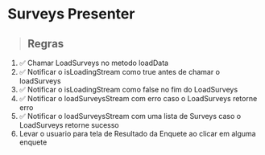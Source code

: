 # Surveys Presenter

> ## Regras
1. ✅ Chamar LoadSurveys no metodo loadData
2. ✅ Notificar o isLoadingStream como true antes de chamar o loadSurveys
3. ✅ Notificar o isLoadingStream como false no fim do LoadSurveys
4. ✅ Notificar o loadSurveysStream com erro caso o LoadSurveys retorne erro
5. ✅ Notificar o loadSurveysStream com uma lista de Surveys caso o LoadSurveys retorne sucesso
6. Levar o usuario para tela de Resultado da Enquete ao clicar em alguma enquete